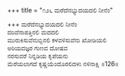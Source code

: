 +++
title = "೧೨೬ ಮರೆದೆನಭ್ಯುದಯದಲಿ ನೀನೆಂ"

+++
ಮರೆದೆನಭ್ಯುದಯದಲಿ ನೀನೆಂ  
ದರಿವೆನಾಪತ್ತಿನಲಿ ಮದದಲಿ  
ಮುರುಕಿಸುವೆನುಬ್ಬಿನಲಿ ಕಳವಳಿಸುವೆನು ಖೋಡಿಯಲಿ   
ಅರಿಯದಜ್ಞರ ಗುಣವ ದೋಷವ   
ನರಸುವರೆ ನಿನ್ನಡಿಯ ಕೃಪೆಯನು  
ಮೆರೆಯಲಾಗದೆ ಕೃಷ್ಣಯೆಂದೊರಲಿದಳು ನಳಿನಾಕ್ಷಿ    ॥126॥